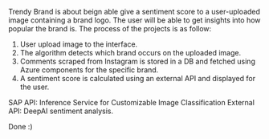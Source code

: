 Trendy Brand is about beign able give a sentiment score to a user-uploaded image containing a brand logo. The user will be able to get insights into how popular the brand is. The process of the projects is as follow:

  1. User upload image to the interface.
  2. The algorithm detects which brand occurs on the uploaded image.
  3. Comments scraped from Instagram is stored in a DB and fetched using Azure components for the specific brand.
  4. A sentiment score is calculated using an external API and displayed for the user.
  
SAP API: Inference Service for Customizable Image Classification
External API: DeepAI sentiment analysis. 

Done :)

